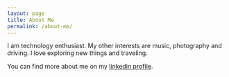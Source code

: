 ```yaml
---
layout: page
title: About Me
permalink: /about-me/
---
```


I am technology enthusiast. My other interests are music, photography and driving. I love exploring new 
things and traveling.

You can find more about me on my [linkedin profile](http://in.linkedin.com/pub/praveer-gupta/a/159/550).
